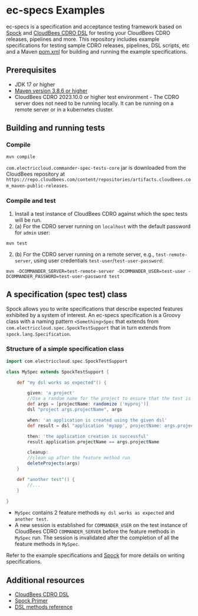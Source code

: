 # ec-specs Examples
ec-specs is a specification and acceptance testing framework based on [Spock](https://spockframework.org/) and [CloudBees CDRO DSL](https://docs.cloudbees.com/docs/cloudbees-cd-api/latest/flow-api/dslabout) for testing your CloudBees CDRO releases, pipelines and more. This repository includes example specifications for testing sample CDRO releases, pipelines, DSL scripts, etc and a Maven [pom.xml](pom.xml) for building and running the example specifications. 

## Prerequisites
* JDK 17 or higher
* [Maven version 3.8.6 or higher](https://maven.apache.org/download.cgi)
* CloudBees CDRO 2023.10.0 or higher test environment - The CDRO server does not need to be running locally. It can be running on a remote server or in a kubernetes cluster.

## Building and running tests
### Compile
```
mvn compile
```
`com.electriccloud.commander-spec-tests-core` jar is downloaded from the CloudBees repository at `https://repo.cloudbees.com/content/repositories/artifacts.cloudbees.com_maven-public-releases`. 

### Compile and test
1. Install a test instance of CloudBees CDRO against which the spec tests will be run.
2. (a) For the CDRO server running on `localhost` with the default password for `admin` user:
```
mvn test
```
2. (b) For the CDRO server running on a remote server, e.g., `test-remote-server`, using user credentials `test-user`/`test-user-password`:
```
mvn -DCOMMANDER_SERVER=test-remote-server -DCOMMANDER_USER=test-user -DCOMMANDER_PASSWORD=test-user-password test
```

## A specification (spec test) class
Spock allows you to write specifications that describe expected features exhibited by a system of interest. An ec-specs specification is a Groovy class with a naming pattern `<Something>Spec` that extends from `com.electriccloud.spec.SpockTestSupport` that in turn extends from `spock.lang.Specification`.

### Structure of a simple specification class
```groovy
import com.electriccloud.spec.SpockTestSupport

class MySpec extends SpockTestSupport {

    def "my dsl works as expected"() {

        given: 'a project'
        //Use a random name for the project to ensure that the test is isolated from other feature method runs 
        def args = [projectName: randomize ('myproj')]
        dsl "project args.projectName", args

        when: 'an application is created using the given dsl'
        def result = dsl "application 'myapp', projectName: args.projectName ", args

        then: 'the application creation is successful'
        result.application.projectName == args.projectName

        cleanup:
        //clean up after the feature method run
        deleteProjects(args)
    }

    def "another test"() {
        //...
    }
    
}
```
* `MySpec` contains 2 feature methods `my dsl works as expected` and `another test`.
* A new session is established for `COMMANDER_USER` on the test instance of CloudBees CDRO `COMMANDER_SERVER` before the feature methods in `MySpec` run. The session is invalidated after the completion of all the feature methods in `MySpec`.    

Refer to the example specifications and [Spock](https://spockframework.org/) for more details on writing specifications.

## Additional resources
* [CloudBees CDRO DSL](https://docs.cloudbees.com/docs/cloudbees-cd-api/latest/flow-api/dslabout#_dsl_automation_as_code)
* [Spock Primer](https://spockframework.org/spock/docs/1.0/spock_primer.html)
* [DSL methods reference](https://docs.cloudbees.com/docs/cloudbees-cd-api/latest/flow-api/dslmethods)